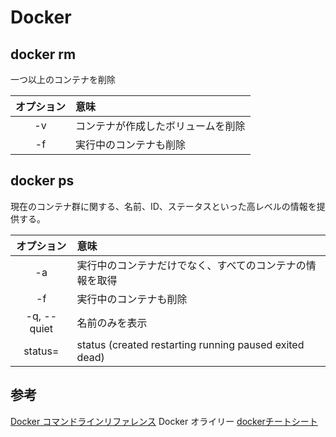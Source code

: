# Docker 

## docker rm

一つ以上のコンテナを削除

| オプション  | 意味 |
| :--:        | :--  |
| -v          | コンテナが作成したボリュームを削除 |
| -f          | 実行中のコンテナも削除             |

## docker ps

現在のコンテナ群に関する、名前、ID、ステータスといった高レベルの情報を提供する。

| オプション  | 意味 |
| :--:        | :--  |
| -a          | 実行中のコンテナだけでなく、すべてのコンテナの情報を取得 |
| -f          | 実行中のコンテナも削除             |
| -q, --quiet | 名前のみを表示 |
| status=     | status (created 	restarting 	running 	paused 	exited 	dead) |

## 参考

[Docker コマンドラインリファレンス][*2]
Docker オライリー
[dockerチートシート][*1]

[*1]:http://qiita.com/voluntas/items/68c1fd04dd3d507d4083
[*2]:https://docs.docker.com/engine/reference/commandline

